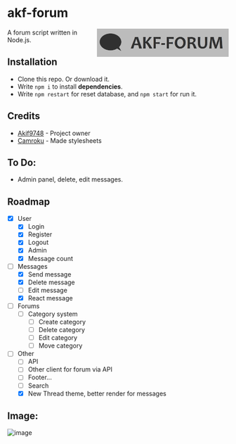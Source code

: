 # akf-forum
<img src="https://raw.githubusercontent.com/Akif9748/akf-forum/main/public/images/logo.jpg" align="right" width="300px" />

A forum script written in Node.js.

## Installation
- Clone this repo. Or download it.
- Write `npm i` to install **dependencies**.
- Write `npm restart` for reset database, and `npm start` for run it. 

## Credits
* [Akif9748](https://github.com/Akif9748) - Project owner
* [Camroku](https://github.com/Camroku) - Made stylesheets



## To Do:
- Admin panel, delete, edit messages.

## Roadmap
- [x] User
  - [x] Login
  - [x] Register
  - [x] Logout
  - [x] Admin
  - [x] Message count
- [ ] Messages
  - [x] Send message
  - [x] Delete message
  - [ ] Edit message
  - [x] React message
- [ ] Forums
  - [ ] Category system
      - [ ] Create category
      - [ ] Delete category
      - [ ] Edit category
      - [ ] Move category
- [ ] Other
  - [ ] API
  - [ ] Other client for forum via API 
  - [ ] Footer...
  - [ ] Search
  - [x] New Thread theme, better render for messages
## Image:
![image](https://user-images.githubusercontent.com/70021050/158060900-7384d394-cad7-4f73-94ad-7c8bd108ac44.png)

